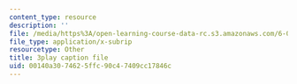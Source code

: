 ```yaml
---
content_type: resource
description: ''
file: /media/https%3A/open-learning-course-data-rc.s3.amazonaws.com/6-042j-mathematics-for-computer-science-spring-2015/00140a3074625ffc90c47409cc17846c_QKO_2WQkZ0k.vtt
file_type: application/x-subrip
resourcetype: Other
title: 3play caption file
uid: 00140a30-7462-5ffc-90c4-7409cc17846c
---
```

